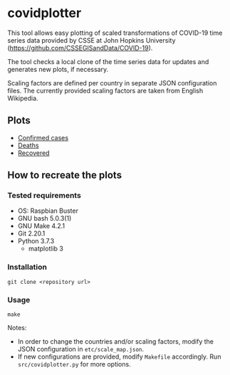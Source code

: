 # covidplotter

This tool allows easy plotting of scaled transformations of COVID-19 time series data provided by CSSE at John Hopkins University (<https://github.com/CSSEGISandData/COVID-19>).

The tool checks a local clone of the time series data for updates and generates new plots, if necessary.

Scaling factors are defined per country in separate JSON configuration files.
The currently provided scaling factors are taken from English Wikipedia.

## Plots

- [Confirmed cases](./confirmed/)
- [Deaths](./deaths/)
- [Recovered](./recovered/)

## How to recreate the plots

### Tested requirements

- OS: Raspbian Buster
- GNU bash 5.0.3(1)
- GNU Make 4.2.1
- Git 2.20.1
- Python 3.7.3
    - matplotlib 3

### Installation

```
git clone <repository url>
```

### Usage

```
make
```

Notes:

- In order to change the countries and/or scaling factors, modify the JSON configuration in `etc/scale_map.json`.
- If new configurations are provided, modify `Makefile` accordingly. Run `src/covidplotter.py` for more options.
